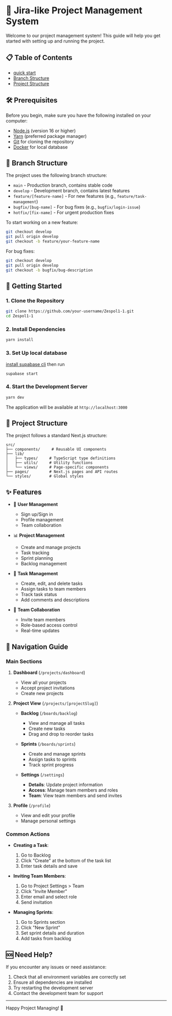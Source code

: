 # 🚀 Jira-like Project Management System

Welcome to our project management system! This guide will help you get started with setting up and running the project.

## 📋 Table of Contents
- [quick start](docs/quick-start.md)
- [Branch Structure](docs/user-guide.md)
- [Project Structure](docs/project-structure.md)


## 🛠 Prerequisites

Before you begin, make sure you have the following installed on your computer:
- [Node.js](https://nodejs.org/) (version 16 or higher)
- [Yarn](https://yarnpkg.com/) (preferred package manager)
- [Git](https://git-scm.com/) for cloning the repository
- [Docker](https://www.docker.com/) for local database

## 🌳 Branch Structure

The project uses the following branch structure:

- `main` - Production branch, contains stable code
- `develop` - Development branch, contains latest features
- `feature/[feature-name]` - For new features (e.g., `feature/task-management`)
- `bugfix/[bug-name]` - For bug fixes (e.g., `bugfix/login-issue`)
- `hotfix/[fix-name]` - For urgent production fixes

To start working on a new feature:
```bash
git checkout develop
git pull origin develop
git checkout -b feature/your-feature-name
```

For bug fixes:
```bash
git checkout develop
git pull origin develop
git checkout -b bugfix/bug-description
```

## 🚀 Getting Started

### 1. Clone the Repository
```bash
git clone https://github.com/your-username/Zespol1-1.git
cd Zespol1-1
```

### 2. Install Dependencies
```bash
yarn install
```

### 3. Set Up local database
[install supabase cli](https://supabase.com/docs/guides/local-development/cli/getting-started?queryGroups=platform&platform=windows#installing-the-supabase-cli)
then run 
``` bash
supabase start
```
### 4. Start the Development Server
```bash
yarn dev
```

The application will be available at `http://localhost:3000`

## 📁 Project Structure

The project follows a standard Next.js structure:
```
src/
├── components/     # Reusable UI components
├── lib/
│   ├── types/     # TypeScript type definitions
│   ├── utils/     # Utility functions
│   └── views/     # Page-specific components
├── pages/         # Next.js pages and API routes
└── styles/        # Global styles
```

## ✨ Features

- 👥 **User Management**
  - Sign up/Sign in
  - Profile management
  - Team collaboration

- 📊 **Project Management**
  - Create and manage projects
  - Task tracking
  - Sprint planning
  - Backlog management

- 🔄 **Task Management**
  - Create, edit, and delete tasks
  - Assign tasks to team members
  - Track task status
  - Add comments and descriptions

- 👥 **Team Collaboration**
  - Invite team members
  - Role-based access control
  - Real-time updates

## 🧭 Navigation Guide

### Main Sections

1. **Dashboard** (`/projects/dashboard`)
   - View all your projects
   - Accept project invitations
   - Create new projects

2. **Project View** (`/projects/[projectSlug]`)
   - **Backlog** (`/boards/backlog`)
     - View and manage all tasks
     - Create new tasks
     - Drag and drop to reorder tasks
   
   - **Sprints** (`/boards/sprints`)
     - Create and manage sprints
     - Assign tasks to sprints
     - Track sprint progress

   - **Settings** (`/settings`)
     - **Details**: Update project information
     - **Access**: Manage team members and roles
     - **Team**: View team members and send invites

3. **Profile** (`/profile`)
   - View and edit your profile
   - Manage personal settings

### Common Actions

- **Creating a Task**:
  1. Go to Backlog
  2. Click "Create" at the bottom of the task list
  3. Enter task details and save

- **Inviting Team Members**:
  1. Go to Project Settings > Team
  2. Click "Invite Member"
  3. Enter email and select role
  4. Send invitation

- **Managing Sprints**:
  1. Go to Sprints section
  2. Click "New Sprint"
  3. Set sprint details and duration
  4. Add tasks from backlog

## 🆘 Need Help?

If you encounter any issues or need assistance:
1. Check that all environment variables are correctly set
2. Ensure all dependencies are installed
3. Try restarting the development server
4. Contact the development team for support

---

Happy Project Managing! 🎉
